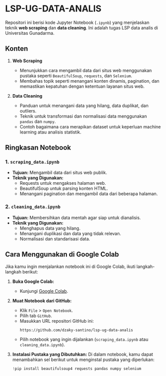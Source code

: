 # LSP-UG-DATA-ANALIS

Repositori ini berisi kode Jupyter Notebook (`.ipynb`) yang menjelaskan teknik **web scraping** dan **data cleaning**. Ini adalah tugas LSP data analis di Universitas Gunadarma.

## Konten

1. **Web Scraping**
   - Menunjukkan cara mengambil data dari situs web menggunakan pustaka seperti `BeautifulSoup`, `requests`, dan `Selenium`.
   - Membahas topik seperti menangani konten dinamis, pagination, dan memastikan kepatuhan dengan ketentuan layanan situs web.

2. **Data Cleaning**
   - Panduan untuk menangani data yang hilang, data duplikat, dan outliers.
   - Teknik untuk transformasi dan normalisasi data menggunakan `pandas` dan `numpy`.
   - Contoh bagaimana cara merapikan dataset untuk keperluan machine learning atau analisis statistik.

## Ringkasan Notebook

### 1. `scraping_data.ipynb`
   - **Tujuan:** Mengambil data dari situs web publik.
   - **Teknik yang Digunakan:**
     - Requests untuk mengakses halaman web.
     - BeautifulSoup untuk parsing konten HTML.
     - Menangani pagination dan mengambil data dari beberapa halaman.

### 2. `cleaning_data.ipynb`
   - **Tujuan:** Membersihkan data mentah agar siap untuk dianalisis.
   - **Teknik yang Digunakan:**
     - Menghapus data yang hilang.
     - Menangani duplikasi dan data yang tidak relevan.
     - Normalisasi dan standarisasi data.

## Cara Menggunakan di Google Colab

Jika kamu ingin menjalankan notebook ini di Google Colab, ikuti langkah-langkah berikut:

1. **Buka Google Colab:**
   - Kunjungi [Google Colab](https://colab.research.google.com/).
   
2. **Muat Notebook dari GitHub:**
   - Klik `File` > `Open Notebook`.
   - Pilih tab `GitHub`.
   - Masukkan URL repositori GitHub ini: 
     ``` 
     https://github.com/dzaky-santino/lsp-ug-data-analis 
     ```
   - Pilih notebook yang ingin dijalankan (`scraping_data.ipynb` atau `cleaning_data.ipynb`).

3. **Instalasi Pustaka yang Dibutuhkan:**
   Di dalam notebook, kamu dapat menambahkan sel berikut untuk menginstal pustaka yang diperlukan:
   ```python
   !pip install beautifulsoup4 requests pandas numpy selenium
